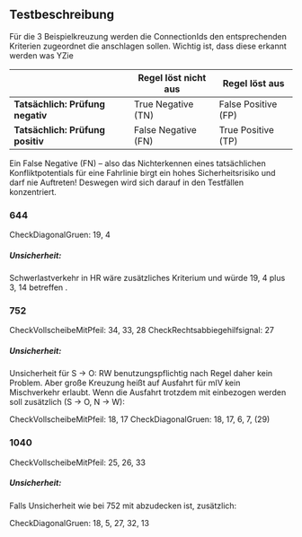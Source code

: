 ## Testbeschreibung

Für die 3 Beispielkreuzung werden die ConnectionIds den entsprechenden Kriterien zugeordnet
die anschlagen sollen.
Wichtig ist, dass diese erkannt werden was YZie

|                                  | **Regel löst nicht aus** | **Regel löst aus** |
|----------------------------------|---------------------------------------|---------------------------------|
| **Tatsächlich: Prüfung negativ** | True Negative (TN)                     | False Positive (FP)             |
| **Tatsächlich: Prüfung positiv** | False Negative (FN)                    | True Positive (TP)              |


Ein False Negative (FN) – also das Nichterkennen eines tatsächlichen Konfliktpotentials für eine Fahrlinie birgt ein 
hohes Sicherheitsrisiko und darf nie Auftreten! 
Deswegen wird sich darauf in den Testfällen konzentriert.

### 644

CheckDiagonalGruen: 19, 4

##### Unsicherheit: 

Schwerlastverkehr in HR wäre zusätzliches Kriterium und würde 19, 4 plus 3, 14 betreffen .

### 752

CheckVollscheibeMitPfeil: 34, 33, 28
CheckRechtsabbiegehilfsignal: 27

##### Unsicherheit:

Unsicherheit für S -> O:
RW benutzungspflichtig nach Regel daher kein Problem.
Aber große Kreuzung heißt auf Ausfahrt für mIV kein Mischverkehr erlaubt.
Wenn die Ausfahrt trotzdem mit einbezogen werden soll zusätzlich (S -> O, N -> W):

CheckVollscheibeMitPfeil: 18, 17
CheckDiagonalGruen: 18, 17, 6, 7, (29)

### 1040

CheckVollscheibeMitPfeil: 25, 26, 33

##### Unsicherheit:

Falls Unsicherheit wie bei 752 mit abzudecken ist, zusätzlich:

CheckDiagonalGruen: 18, 5, 27, 32, 13